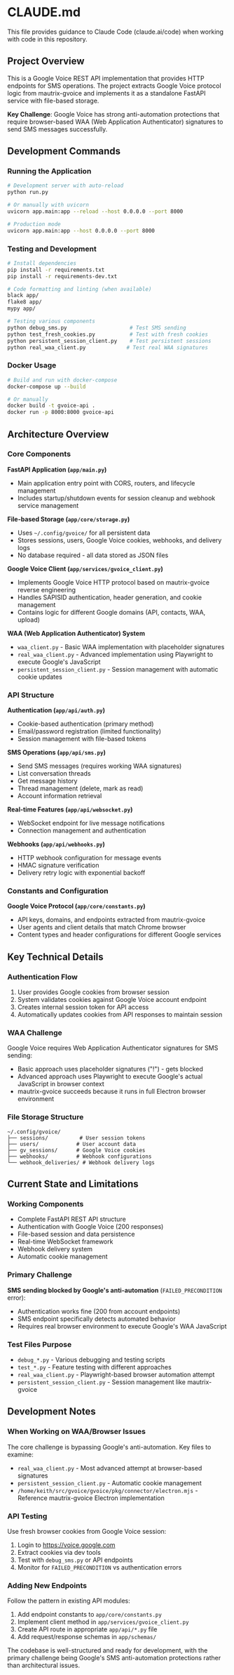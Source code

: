 # CLAUDE.md

This file provides guidance to Claude Code (claude.ai/code) when working with code in this repository.

## Project Overview

This is a Google Voice REST API implementation that provides HTTP endpoints for SMS operations. The project extracts Google Voice protocol logic from mautrix-gvoice and implements it as a standalone FastAPI service with file-based storage.

**Key Challenge**: Google Voice has strong anti-automation protections that require browser-based WAA (Web Application Authenticator) signatures to send SMS messages successfully.

## Development Commands

### Running the Application
```bash
# Development server with auto-reload
python run.py

# Or manually with uvicorn
uvicorn app.main:app --reload --host 0.0.0.0 --port 8000

# Production mode
uvicorn app.main:app --host 0.0.0.0 --port 8000
```

### Testing and Development
```bash
# Install dependencies
pip install -r requirements.txt
pip install -r requirements-dev.txt

# Code formatting and linting (when available)
black app/
flake8 app/
mypy app/

# Testing various components
python debug_sms.py                    # Test SMS sending
python test_fresh_cookies.py           # Test with fresh cookies
python persistent_session_client.py    # Test persistent sessions
python real_waa_client.py             # Test real WAA signatures
```

### Docker Usage
```bash
# Build and run with docker-compose
docker-compose up --build

# Or manually
docker build -t gvoice-api .
docker run -p 8000:8000 gvoice-api
```

## Architecture Overview

### Core Components

**FastAPI Application (`app/main.py`)**
- Main application entry point with CORS, routers, and lifecycle management
- Includes startup/shutdown events for session cleanup and webhook service management

**File-based Storage (`app/core/storage.py`)**
- Uses `~/.config/gvoice/` for all persistent data
- Stores sessions, users, Google Voice cookies, webhooks, and delivery logs
- No database required - all data stored as JSON files

**Google Voice Client (`app/services/gvoice_client.py`)**
- Implements Google Voice HTTP protocol based on mautrix-gvoice reverse engineering
- Handles SAPISID authentication, header generation, and cookie management
- Contains logic for different Google domains (API, contacts, WAA, upload)

**WAA (Web Application Authenticator) System**
- `waa_client.py` - Basic WAA implementation with placeholder signatures
- `real_waa_client.py` - Advanced implementation using Playwright to execute Google's JavaScript
- `persistent_session_client.py` - Session management with automatic cookie updates

### API Structure

**Authentication (`app/api/auth.py`)**
- Cookie-based authentication (primary method)
- Email/password registration (limited functionality)
- Session management with file-based tokens

**SMS Operations (`app/api/sms.py`)**
- Send SMS messages (requires working WAA signatures)
- List conversation threads
- Get message history
- Thread management (delete, mark as read)
- Account information retrieval

**Real-time Features (`app/api/websocket.py`)**
- WebSocket endpoint for live message notifications
- Connection management and authentication

**Webhooks (`app/api/webhooks.py`)**
- HTTP webhook configuration for message events
- HMAC signature verification
- Delivery retry logic with exponential backoff

### Constants and Configuration

**Google Voice Protocol (`app/core/constants.py`)**
- API keys, domains, and endpoints extracted from mautrix-gvoice
- User agents and client details that match Chrome browser
- Content types and header configurations for different Google services

## Key Technical Details

### Authentication Flow
1. User provides Google cookies from browser session
2. System validates cookies against Google Voice account endpoint
3. Creates internal session token for API access
4. Automatically updates cookies from API responses to maintain session

### WAA Challenge
Google Voice requires Web Application Authenticator signatures for SMS sending:
- Basic approach uses placeholder signatures ("!") - gets blocked
- Advanced approach uses Playwright to execute Google's actual JavaScript in browser context
- mautrix-gvoice succeeds because it runs in full Electron browser environment

### File Storage Structure
```
~/.config/gvoice/
├── sessions/          # User session tokens
├── users/            # User account data  
├── gv_sessions/      # Google Voice cookies
├── webhooks/         # Webhook configurations
└── webhook_deliveries/ # Webhook delivery logs
```

## Current State and Limitations

### Working Components
- Complete FastAPI REST API structure
- Authentication with Google Voice (200 responses)
- File-based session and data persistence
- Real-time WebSocket framework
- Webhook delivery system
- Automatic cookie management

### Primary Challenge
**SMS sending blocked by Google's anti-automation** (`FAILED_PRECONDITION` error):
- Authentication works fine (200 from account endpoints)
- SMS endpoint specifically detects automated behavior
- Requires real browser environment to execute Google's WAA JavaScript

### Test Files Purpose
- `debug_*.py` - Various debugging and testing scripts
- `test_*.py` - Feature testing with different approaches
- `real_waa_client.py` - Playwright-based browser automation attempt
- `persistent_session_client.py` - Session management like mautrix-gvoice

## Development Notes

### When Working on WAA/Browser Issues
The core challenge is bypassing Google's anti-automation. Key files to examine:
- `real_waa_client.py` - Most advanced attempt at browser-based signatures
- `persistent_session_client.py` - Automatic cookie management
- `/home/keith/src/gvoice/gvoice/pkg/connector/electron.mjs` - Reference mautrix-gvoice Electron implementation

### API Testing
Use fresh browser cookies from Google Voice session:
1. Login to https://voice.google.com
2. Extract cookies via dev tools
3. Test with `debug_sms.py` or API endpoints
4. Monitor for `FAILED_PRECONDITION` vs authentication errors

### Adding New Endpoints
Follow the pattern in existing API modules:
1. Add endpoint constants to `app/core/constants.py`
2. Implement client method in `app/services/gvoice_client.py`
3. Create API route in appropriate `app/api/*.py` file
4. Add request/response schemas in `app/schemas/`

The codebase is well-structured and ready for development, with the primary challenge being Google's SMS anti-automation protections rather than architectural issues.